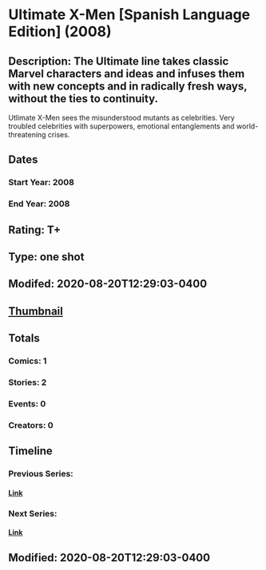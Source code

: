 # Ultimate X-Men [Spanish Language Edition] (2008)
## Description: The Ultimate line takes classic Marvel characters and ideas and infuses them with new concepts and in radically fresh ways, without the ties to continuity.<br>
Utlimate X-Men sees the misunderstood mutants as celebrities. Very troubled celebrities with superpowers, emotional entanglements and world-threatening crises.
## Dates
### Start Year: 2008
### End Year: 2008
## Rating: T+
## Type: one shot
## Modifed: 2020-08-20T12:29:03-0400
## [Thumbnail](http://i.annihil.us/u/prod/marvel/i/mg/7/10/5f3ea496e2495.jpg)
## Totals
### Comics: 1
### Stories: 2
### Events: 0
### Creators: 0
## Timeline
### Previous Series: 
#### [Link]()
### Next Series: 
#### [Link]()
## Modified: 2020-08-20T12:29:03-0400